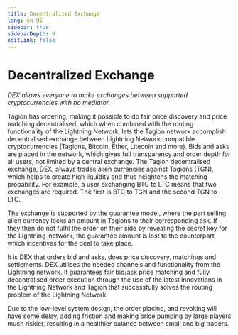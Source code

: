 ```yaml
---
title: Decentralized Exchange
lang: en-US
sidebar: true
sidebarDepth: 0
editLink: false
---
```


# Decentralized Exchange

_DEX allows everyone to make exchanges between supported cryptocurrencies with no mediator._

Tagion has ordering, making it possible to do fair price discovery and price matching decentralised, which when combined with the routing functionality of the Lightning Network, lets the Tagion network accomplish decentralised exchange between Lightning Network compatible cryptocurrencies (Tagions, Bitcoin, Ether, Litecoin and more). Bids and asks are placed in the network, which gives full transparency and order depth for all users, not limited by a central exchange. 
The Tagion decentralised exchange, DEX, always trades alien currencies against Tagions (TGN), which helps to create high liquidity and thus heightens the matching probability. For example, a user exchanging BTC to LTC means that two exchanges are required. The first is BTC to TGN and the second TGN to LTC. 

The exchange is supported by the guarantee model, where the part selling alien currency locks an amount in Tagions to their corresponding ask. If they then do not fulfil the order on their side by revealing the secret key for the Lightning-network, the guarantee amount is lost to the counterpart, which incentives for the deal to take place. 

It is DEX that orders bid and asks, does price discovery, matchings and settlements. DEX utilises the needed channels and functionality from the Lightning network. It guarantees fair bid/ask price matching and fully decentralised order execution through the use of the latest innovations in the Lightning Network and Tagion that successfully solves the routing problem of the Lightning Network.

Due to the low-level system design, the order placing, and revoking will have some delay, adding friction and making price pumping by large players much riskier, resulting in a healthier balance between small and big traders.
